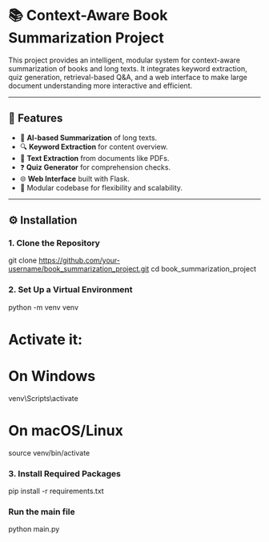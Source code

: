 # 📚 Context-Aware Book Summarization Project

This project provides an intelligent, modular system for context-aware summarization of books and long texts. It integrates keyword extraction, quiz generation, retrieval-based Q&A, and a web interface to make large document understanding more interactive and efficient.

---

## 🚀 Features

- 🧠 **AI-based Summarization** of long texts.
- 🔍 **Keyword Extraction** for content overview.
- 📄 **Text Extraction** from documents like PDFs.
- ❓ **Quiz Generator** for comprehension checks.
- 🌐 **Web Interface** built with Flask.
- 🔧 Modular codebase for flexibility and scalability.

---




## ⚙️ Installation

### 1. Clone the Repository
git clone https://github.com/your-username/book_summarization_project.git
cd book_summarization_project

### 2. Set Up a Virtual Environment
python -m venv venv
# Activate it:
# On Windows
venv\Scripts\activate
# On macOS/Linux
source venv/bin/activate

### 3. Install Required Packages
pip install -r requirements.txt

### Run the main file 
python main.py
